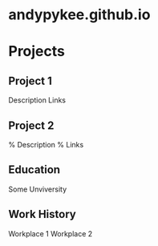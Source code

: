 # andypykee.github.io
# Projects
## Project 1
Description
Links
## Project 2
% Description
% Links
## Education
Some Unviversity
## Work History
Workplace 1
Workplace 2
    

